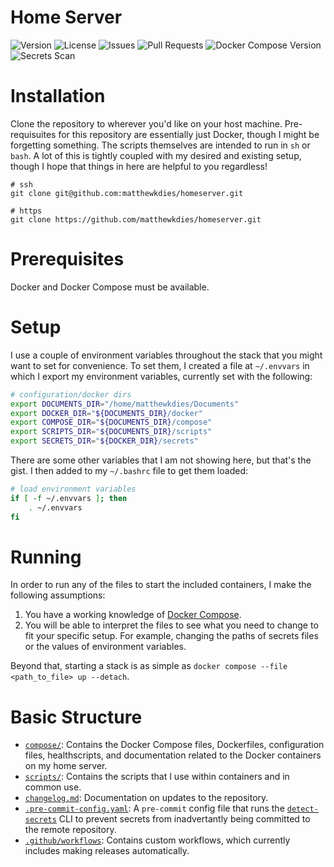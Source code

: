 # Home Server

![Version](https://img.shields.io/github/v/release/matthewkdies/homeserver)
![License](https://img.shields.io/github/license/matthewkdies/homeserver)
![Issues](https://img.shields.io/github/issues/matthewkdies/homeserver)
![Pull Requests](https://img.shields.io/github/issues-pr/matthewkdies/homeserver)
![Docker Compose Version](https://img.shields.io/badge/Docker%20Compose-v2-blue)
![Secrets Scan](https://img.shields.io/badge/Secrets%20Scan-Passing-brightgreen)

# Installation

Clone the repository to wherever you'd like on your host machine.
Pre-requisuites for this repository are essentially just Docker, though I might be forgetting something.
The scripts themselves are intended to run in `sh` or `bash`.
A lot of this is tightly coupled with my desired and existing setup, though I hope that things in here are helpful to you regardless!

```
# ssh
git clone git@github.com:matthewkdies/homeserver.git

# https
git clone https://github.com/matthewkdies/homeserver.git
```

# Prerequisites

Docker and Docker Compose must be available.

# Setup

I use a couple of environment variables throughout the stack that you might want to set for convenience.
To set them, I created a file at `~/.envvars` in which I export my environment variables, currently set with the following:
```bash
# configuration/docker dirs
export DOCUMENTS_DIR="/home/matthewkdies/Documents"
export DOCKER_DIR="${DOCUMENTS_DIR}/docker"
export COMPOSE_DIR="${DOCUMENTS_DIR}/compose"
export SCRIPTS_DIR="${DOCUMENTS_DIR}/scripts"
export SECRETS_DIR="${DOCKER_DIR}/secrets"
```

There are some other variables that I am not showing here, but that's the gist.
I then added to my `~/.bashrc` file to get them loaded:
```bash
# load environment variables
if [ -f ~/.envvars ]; then
    . ~/.envvars
fi
```

# Running

In order to run any of the files to start the included containers, I make the following assumptions:
1. You have a working knowledge of [Docker Compose](https://docs.docker.com/reference/compose-file/).
2. You will be able to interpret the files to see what you need to change to fit your specific setup. For example, changing the paths of secrets files or the values of environment variables.

Beyond that, starting a stack is as simple as `docker compose --file <path_to_file> up --detach`.

# Basic Structure

- [`compose/`](./compose/): Contains the Docker Compose files, Dockerfiles, configuration files, healthscripts, and documentation related to the Docker containers on my home server.
- [`scripts/`](./scripts/): Contains the scripts that I use within containers and in common use.
- [`changelog.md`](./changelog.md): Documentation on updates to the repository.
- [`.pre-commit-config.yaml`](./.pre-commit-config.yaml): A `pre-commit` config file that runs the [`detect-secrets`](https://github.com/Yelp/detect-secrets) CLI to prevent secrets from inadvertantly being committed to the remote repository.
- [`.github/workflows`](./.github/workflows/): Contains custom workflows, which currently includes making releases automatically.
